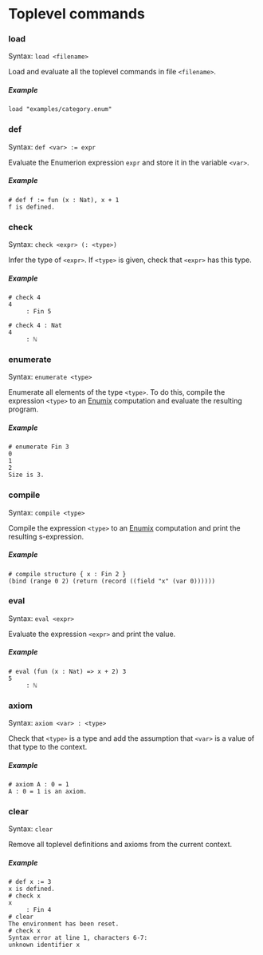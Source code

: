 # Toplevel commands

<!-- toc -->

### load

Syntax: `load <filename>`

Load and evaluate all the toplevel commands in file `<filename>`.

##### Example

```enum
load "examples/category.enum"
```

### def

Syntax: `def <var> := expr`

Evaluate the Enumerion expression `expr` and store it in the variable `<var>`.
##### Example

```enum
# def f := fun (x : Nat), x + 1
f is defined.
```

### check

Syntax: `check <expr> (: <type>)`

Infer the type of `<expr>`. If `<type>` is given, check that `<expr>` has this type.

##### Example

```enum
# check 4
4
     : Fin 5
```

```enum
# check 4 : Nat
4
     : ℕ
```

### enumerate

Syntax: `enumerate <type>`

Enumerate all elements of the type `<type>`. To do this, compile the expression `<type>` to an
[Enumix](enumerion/enumix/introduction.md) computation and evaluate the resulting program.

##### Example

```enum
# enumerate Fin 3
0
1
2
Size is 3.
```

### compile

Syntax: `compile <type>`

Compile the expression `<type>` to an [Enumix](enumerion/enumix/introduction.md) computation and print the resulting s-expression.

##### Example

```enum
# compile structure { x : Fin 2 }
(bind (range 0 2) (return (record ((field "x" (var 0))))))
```

### eval

Syntax: `eval <expr>`

Evaluate the expression `<expr>` and print the value.


##### Example

```enum
# eval (fun (x : Nat) => x + 2) 3
5
     : ℕ
```

### axiom

Syntax: `axiom <var> : <type>`

Check that `<type>` is a type and add the assumption that `<var>` is a value of that type to the context.

##### Example

```enum
# axiom A : 0 = 1
A : 0 = 1 is an axiom.
```

### clear

Syntax: `clear`

Remove all toplevel definitions and axioms from the current context.

##### Example

```enum
# def x := 3
x is defined.
# check x
x
     : Fin 4
# clear
The environment has been reset.
# check x
Syntax error at line 1, characters 6-7:
unknown identifier x
```
